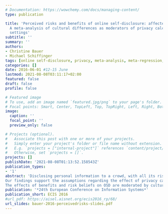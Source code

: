 ```yaml
---
# Documentation: https://wowchemy.com/docs/managing-content/
type: publication

title: 'Perceived risks and benefits of online self-disclosure: affected by culture?
  A meta-analysis of cultural differences as moderators of privacy calculus in person-to-crowd
  settings'
subtitle: ''
summary: ''
authors:
- Christine Bauer
- Michael Schiffinger
tags: [online self-disclosure, privacy, meta-analysis, meta-regression, cultural differences, culture, privacy calculus]
categories: []
date: 2016-06-01 #12-15 June
lastmod: 2021-08-08T03:11:17+02:00
featured: false
draft: false
profile: false

# Featured image
# To use, add an image named `featured.jpg/png` to your page's folder.
# Focal points: Smart, Center, TopLeft, Top, TopRight, Left, Right, BottomLeft, Bottom, BottomRight.
image:
  caption: ''
  focal_point: ''
  preview_only: false

# Projects (optional).
#   Associate this post with one or more of your projects.
#   Simply enter your project's folder or file name without extension.
#   E.g. `projects = ["internal-project"]` references `content/project/deep-learning/index.md`.
#   Otherwise, set `projects = []`.
projects: []
publishDate: '2021-08-08T01:13:52.158543Z'
publication_types:
- '1'
abstract: 'Disclosing personal information to a crowd, with all its risks and benefits, is almost ubiquitous in Web 2.0. Drawing on privacy calculus (PC) theory, we investigate whether cultural differences moderate the effect of risk and benefit assessment on online self-disclosure (OSD) in person-to-crowd settings. Empirically, our study relies on a (statistical) meta-analysis of 38 studies.
Our findings support the assumptions regarding the effect of privacy calculus on OSD: benefits and trust beliefs increase OSD, privacy concerns and risk beliefs reduce it. Furthermore, the positive effect of the former PC aspects on OSD is larger than the negative effect of the latter.
The effects of benefits and risk beliefs on OSD are moderated by cultural differences, unlike those of privacy concerns and trust beliefs. Uncertainty avoidance and indulgence reduce the positive effect of benefits on OSD, masculinity and power distance enhance it. The negative effect of risk beliefs is reduced by uncertainty avoidance and long-term orientation, but aggravated by indulgence. In addition to advocating increased cultural awareness for online service providers, our findings support PC as a useful concept in OSD research, but suggest that the most prominent cultural dimensions might not be the most relevant ones in intercultural OSD research.'
publication: '*24th European Conference on Information Systems*'
publication_short: ECIS 2016
#url_pdf: https://aisel.aisnet.org/ecis2016_rp/68/
url_slides: bauer-2016-perceivedrisks-slides.pdf
---
```

